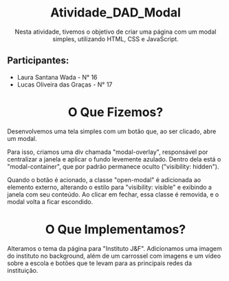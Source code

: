# <center>Atividade_DAD_Modal</center>
<center>Nesta atividade, tivemos o objetivo de criar uma página com um modal simples, utilizando HTML, CSS e JavaScript.</center>

## Participantes:
- Laura Santana Wada - N° 16
- Lucas Oliveira das Graças - N° 17

# <center>O Que Fizemos?</center>
Desenvolvemos uma tela simples com um botão que, ao ser clicado, abre um modal.

Para isso, criamos uma div chamada "modal-overlay", responsável por centralizar a janela e aplicar o fundo levemente azulado. Dentro dela está o "modal-container", que por padrão permanece oculto ("visibility: hidden").

Quando o botão é acionado, a classe "open-modal" é adicionada ao elemento externo, alterando o estilo para "visibility: visible" e exibindo a janela com seu conteúdo. Ao clicar em fechar, essa classe é removida, e o modal volta a ficar escondido.

# <center>O Que Implementamos?</center>
Alteramos o tema da página para "Instituto J&F". Adicionamos uma imagem do instituto no background, além de um carrossel com imagens e um vídeo sobre a escola e botões que te levam para as principais redes da instituição.